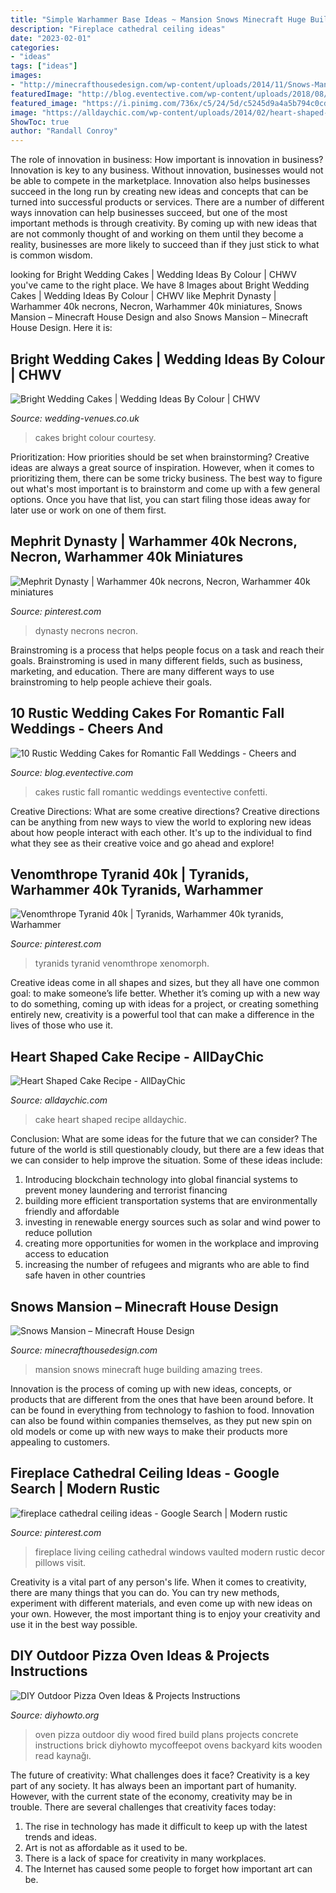 ```yaml
---
title: "Simple Warhammer Base Ideas ~ Mansion Snows Minecraft Huge Building Amazing Trees"
description: "Fireplace cathedral ceiling ideas"
date: "2023-02-01"
categories:
- "ideas"
tags: ["ideas"]
images:
- "http://minecrafthousedesign.com/wp-content/uploads/2014/11/Snows-Mansion-minecraft-building-ideas-house-huge-amazing-trees.jpg"
featuredImage: "http://blog.eventective.com/wp-content/uploads/2018/08/3e0ad6c0b0490d646f98ceeb59eb31bb-e1535466132886.jpg"
featured_image: "https://i.pinimg.com/736x/c5/24/5d/c5245d9a4a5b794c0cdf339a9b237090.jpg"
image: "https://alldaychic.com/wp-content/uploads/2014/02/heart-shaped-cake-5-2.jpg"
ShowToc: true
author: "Randall Conroy"
---
```



The role of innovation in business: How important is innovation in business?
Innovation is key to any business. Without innovation, businesses would not be able to compete in the marketplace. Innovation also helps businesses succeed in the long run by creating new ideas and concepts that can be turned into successful products or services. There are a number of different ways innovation can help businesses succeed, but one of the most important methods is through creativity. By coming up with new ideas that are not commonly thought of and working on them until they become a reality, businesses are more likely to succeed than if they just stick to what is common wisdom.

	

		
looking for Bright Wedding Cakes | Wedding Ideas By Colour | CHWV you've came to the right place. We have 8 Images about Bright Wedding Cakes | Wedding Ideas By Colour | CHWV like Mephrit Dynasty | Warhammer 40k necrons, Necron, Warhammer 40k miniatures, Snows Mansion – Minecraft House Design and also Snows Mansion – Minecraft House Design. Here it is:
		
    
## Bright Wedding Cakes | Wedding Ideas By Colour | CHWV

<img loading=lazy src="https://www.wedding-venues.co.uk/sites/default/files/Bright-Wedding-Cakes-CakesByKrishanthi.jpg" onerror="this.onerror=null;this.src='https://tse4.mm.bing.net/th?id=OIP.RCdQmp5ouBKZ98WfFVzzowHaLH&amp;pid=15.1';" alt="Bright Wedding Cakes | Wedding Ideas By Colour | CHWV">

_Source: wedding-venues.co.uk_

>cakes bright colour courtesy. 

	

Prioritization: How priorities should be set when brainstorming?
Creative ideas are always a great source of inspiration. However, when it comes to prioritizing them, there can be some tricky business. The best way to figure out what's most important is to brainstorm and come up with a few general options. Once you have that list, you can start filing those ideas away for later use or work on one of them first.

    
## Mephrit Dynasty | Warhammer 40k Necrons, Necron, Warhammer 40k Miniatures

<img loading=lazy src="https://i.pinimg.com/736x/2f/ff/8b/2fff8b42885746c108316c0131a60a06.jpg" onerror="this.onerror=null;this.src='https://tse3.mm.bing.net/th?id=OIP.YkgpUOluz6Rdulzy87X3IAHaJ4&amp;pid=15.1';" alt="Mephrit Dynasty | Warhammer 40k necrons, Necron, Warhammer 40k miniatures">

_Source: pinterest.com_

>dynasty necrons necron. 

	

Brainstroming is a process that helps people focus on a task and reach their goals. Brainstroming is used in many different fields, such as business, marketing, and education. There are many different ways to use brainstroming to help people achieve their goals.

    
## 10 Rustic Wedding Cakes For Romantic Fall Weddings - Cheers And

<img loading=lazy src="http://blog.eventective.com/wp-content/uploads/2018/08/3e0ad6c0b0490d646f98ceeb59eb31bb-e1535466132886.jpg" onerror="this.onerror=null;this.src='https://tse3.mm.bing.net/th?id=OIP.Pl1wzEnl2X2z5vQf86mhAgHaLY&amp;pid=15.1';" alt="10 Rustic Wedding Cakes for Romantic Fall Weddings - Cheers and">

_Source: blog.eventective.com_

>cakes rustic fall romantic weddings eventective confetti. 

	

Creative Directions: What are some creative directions?
Creative directions can be anything from new ways to view the world to exploring new ideas about how people interact with each other. It's up to the individual to find what they see as their creative voice and go ahead and explore!

    
## Venomthrope Tyranid 40k | Tyranids, Warhammer 40k Tyranids, Warhammer

<img loading=lazy src="https://i.pinimg.com/736x/c5/24/5d/c5245d9a4a5b794c0cdf339a9b237090.jpg" onerror="this.onerror=null;this.src='https://tse2.mm.bing.net/th?id=OIP.UNrWsORLMtNFpuaabb8LHgHaFj&amp;pid=15.1';" alt="Venomthrope Tyranid 40k | Tyranids, Warhammer 40k tyranids, Warhammer">

_Source: pinterest.com_

>tyranids tyranid venomthrope xenomorph. 

	

Creative ideas come in all shapes and sizes, but they all have one common goal: to make someone’s life better. Whether it’s coming up with a new way to do something, coming up with ideas for a project, or creating something entirely new, creativity is a powerful tool that can make a difference in the lives of those who use it.

    
## Heart Shaped Cake Recipe - AllDayChic

<img loading=lazy src="https://alldaychic.com/wp-content/uploads/2014/02/heart-shaped-cake-5-2.jpg" onerror="this.onerror=null;this.src='https://tse1.mm.bing.net/th?id=OIP.cKFEuMZ97IRtahIPRMJUqgHaFJ&amp;pid=15.1';" alt="Heart Shaped Cake Recipe - AllDayChic">

_Source: alldaychic.com_

>cake heart shaped recipe alldaychic. 

	

Conclusion: What are some ideas for the future that we can consider?
The future of the world is still questionably cloudy, but there are a few ideas that we can consider to help improve the situation. Some of these ideas include: 
1. Introducing blockchain technology into global financial systems to prevent money laundering and terrorist financing 
2. building more efficient transportation systems that are environmentally friendly and affordable 
3. investing in renewable energy sources such as solar and wind power to reduce pollution 
4. creating more opportunities for women in the workplace and improving access to education 
5. increasing the number of refugees and migrants who are able to find safe haven in other countries 

    
## Snows Mansion – Minecraft House Design

<img loading=lazy src="http://minecrafthousedesign.com/wp-content/uploads/2014/11/Snows-Mansion-minecraft-building-ideas-house-huge-amazing-trees.jpg" onerror="this.onerror=null;this.src='https://tse3.mm.bing.net/th?id=OIP.1myrp0ULkwv8uP0OMqdQBwHaFk&amp;pid=15.1';" alt="Snows Mansion – Minecraft House Design">

_Source: minecrafthousedesign.com_

>mansion snows minecraft huge building amazing trees. 

	

Innovation is the process of coming up with new ideas, concepts, or products that are different from the ones that have been around before. It can be found in everything from technology to fashion to food. Innovation can also be found within companies themselves, as they put new spin on old models or come up with new ways to make their products more appealing to customers.

    
## Fireplace Cathedral Ceiling Ideas - Google Search | Modern Rustic

<img loading=lazy src="https://i.pinimg.com/736x/14/9e/16/149e16afd6d6b1d9c7c522e6ea863e92.jpg" onerror="this.onerror=null;this.src='https://tse3.mm.bing.net/th?id=OIP.OYDeQfGpxSNj1MNyLkzdswHaFj&amp;pid=15.1';" alt="fireplace cathedral ceiling ideas - Google Search | Modern rustic">

_Source: pinterest.com_

>fireplace living ceiling cathedral windows vaulted modern rustic decor pillows visit. 

	

Creativity is a vital part of any person's life. When it comes to creativity, there are many things that you can do. You can try new methods, experiment with different materials, and even come up with new ideas on your own. However, the most important thing is to enjoy your creativity and use it in the best way possible.

    
## DIY Outdoor Pizza Oven Ideas &amp; Projects Instructions

<img loading=lazy src="http://www.diyhowto.org/wp-content/uploads/DIYHowto-DIY-Outdoor-Pizza-Oven-Ideas-Projects-03.jpg" onerror="this.onerror=null;this.src='https://tse2.mm.bing.net/th?id=OIP.Y5ystLz_Zg26b13sK8iThAHaNQ&amp;pid=15.1';" alt="DIY Outdoor Pizza Oven Ideas &amp; Projects Instructions">

_Source: diyhowto.org_

>oven pizza outdoor diy wood fired build plans projects concrete instructions brick diyhowto mycoffeepot ovens backyard kits wooden read kaynağı. 

	

The future of creativity: What challenges does it face?
Creativity is a key part of any society. It has always been an important part of humanity. However, with the current state of the economy, creativity may be in trouble. There are several challenges that creativity faces today: 
1) The rise in technology has made it difficult to keep up with the latest trends and ideas. 
2) Art is not as affordable as it used to be. 
3) There is a lack of space for creativity in many workplaces. 
4) The Internet has caused some people to forget how important art can be.

